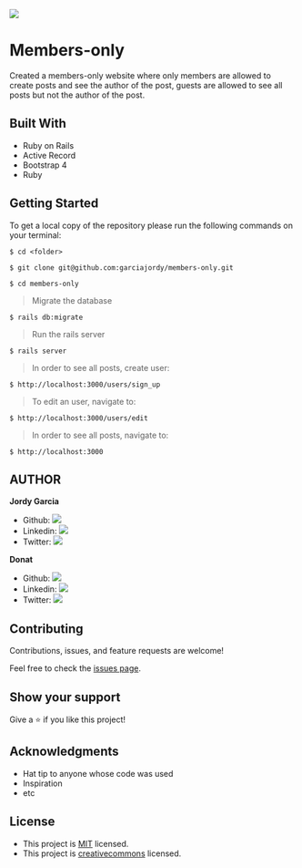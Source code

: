 ![](https://img.shields.io/badge/Microverse-blueviolet)

# Members-only

Created a members-only website where only members are allowed to create posts and see the author of the post, guests are allowed to see all posts but not the author of the post.

## Built With

- Ruby on Rails
- Active Record
- Bootstrap 4
- Ruby

## Getting Started

To get a local copy of the repository please run the following commands on your terminal:

```
$ cd <folder>
```

```
$ git clone git@github.com:garciajordy/members-only.git
```

```
$ cd members-only
```

> Migrate the database

```
$ rails db:migrate
```

> Run the rails server

```
$ rails server
```

> In order to see all posts, create user:

```
$ http://localhost:3000/users/sign_up
```

> To edit an user, navigate to:

```
$ http://localhost:3000/users/edit
```

> In order to see all posts, navigate to:

```
$ http://localhost:3000
```

## AUTHOR

**Jordy Garcia**

- Github: [![](https://img.shields.io/badge/GitHub-100000?style=for-the-badge&logo=github&logoColor=white)](https://github.com/garciajordy/)
- Linkedin: [![](https://img.shields.io/badge/LinkedIn-0077B5?style=for-the-badge&logo=linkedin&logoColor=white)](https://www.linkedin.com/in/jordygarcia/)
- Twitter: [![](https://img.shields.io/badge/Twitter-1DA1F2?style=for-the-badge&logo=twitter&logoColor=white)](https://twitter.com/JordyGarcia1994)

**Donat**

- Github: [![](https://img.shields.io/badge/GitHub-100000?style=for-the-badge&logo=github&logoColor=white)](https://github.com/donat)
- Linkedin: [![](https://img.shields.io/badge/LinkedIn-0077B5?style=for-the-badge&logo=linkedin&logoColor=white)](https://www.linkedin.com/in/donat)
- Twitter: [![](https://img.shields.io/badge/Twitter-1DA1F2?style=for-the-badge&logo=twitter&logoColor=white)](https://twitter.com/donat)

## Contributing

Contributions, issues, and feature requests are welcome!

Feel free to check the [issues page](https://github.com/garciajordy/members-only/issues).

## Show your support

Give a ⭐️ if you like this project!

## Acknowledgments

- Hat tip to anyone whose code was used
- Inspiration
- etc

## License

- This project is [MIT](https://opensource.org/licenses/MIT) licensed.
- This project is [creativecommons](https://creativecommons.org/licenses/by-nc/4.0/) licensed.
